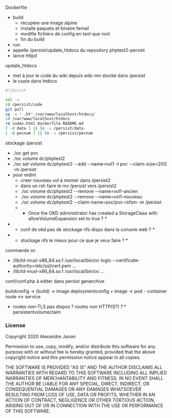 Dockerfile 
- build
  -  récupère une image alpine
  -  installe paquets et binaire femail
  -  modifie fichiers de config en tant que root
  -  fin du build
 - run 
  - appelle /persist/update_htdocs du repository phptest2-persist
  - lance httpd
  
 update_htdocs
 - met à jour le code du wiki depuis wiki-mn stocké dans /persist
 - le copie dans htdocs
 
 ```sh
 #!/bin/sh

set -x
cd /persist/code
git pull
cp -a * .ht* /var/www/localhost/htdocs/
cd /var/www/localhost/htdocs
rm index.html Dockerfile README.md
[ -d data ] || ln -s /persist/data
[ -d pecnum ] || ln -s /persist/pecnum
```

 
 
stockage /persist
 -  ./oc get pvc
 -  ./oc volume dc/phptest2
 -  ./oc set volume dc/phptest2 --add --name=vol1 -t pvc --claim-size=20G -m /persist
 - pour redim
   - creer nouveau vol à monter dans /persist2
   - dans un rsh faire le mv /persist vers /persist2
   - ./oc volume dc/phptest2  --remove --name=vol1-ancien
   - ./oc volume dc/phptest2  --remove --name=vol1-nouveau
   - ./oc volume dc/phptest2  --claim-name=pvc/pvc-rsfsm -m /persist
   - * Once the OKD administrator has created a StorageClass with allowVolumeExpansion set to true ? *
- * conf de okd pas de stockage nfs dispo dans la console web ? *
- * stockage nfs le mieux pour ce que je veux faire ? *
   
commande oc
  - /lib/ld-musl-x86_64.so.1 /usr/local/bin/oc login --certificate-authority=/etc/ssl/cert.pem  ...
  - /lib/ld-musl-x86_64.so.1 /usr/local/bin/oc ...
     

conf/conf.php à éditer dans persist
genarchive


buildconfig -> (build) -> image
deploymentconfig + image -> pod - container
route <-> service
* routes non-TLS pas dispos ? routes non HTTP(S?) ? *
persistentvolumeclaim





### License

Copyright 2020 Alexandre Janon

Permission to use, copy, modify, and/or distribute this software for any purpose with or without fee is hereby granted, provided that the above copyright notice and this permission notice appear in all copies.

THE SOFTWARE IS PROVIDED "AS IS" AND THE AUTHOR DISCLAIMS ALL WARRANTIES WITH REGARD TO THIS SOFTWARE INCLUDING ALL IMPLIED WARRANTIES OF MERCHANTABILITY AND FITNESS. IN NO EVENT SHALL THE AUTHOR BE LIABLE FOR ANY SPECIAL, DIRECT, INDIRECT, OR CONSEQUENTIAL DAMAGES OR ANY DAMAGES WHATSOEVER RESULTING FROM LOSS OF USE, DATA OR PROFITS, WHETHER IN AN ACTION OF CONTRACT, NEGLIGENCE OR OTHER TORTIOUS ACTION, ARISING OUT OF OR IN CONNECTION WITH THE USE OR PERFORMANCE OF THIS SOFTWARE.
